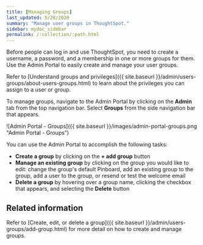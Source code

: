 ```yaml
---
title: [Managing Groups]
last_updated: 5/28/2020
summary: "Manage user groups in ThoughtSpot."
sidebar: mydoc_sidebar
permalink: /:collection/:path.html
---
```

Before people can log in and use ThoughtSpot, you need to create a username, a
password, and a membership in one or more groups for them. Use the Admin Portal to easily create and manage your user groups.

Refer to [Understand groups and privileges]({{ site.baseurl }}/admin/users-groups/about-users-groups.html) to learn about the privileges you can assign to a user or group.

To manage groups, navigate to the Admin Portal by clicking on the **Admin** tab from the top navigation bar. Select **Groups** from the side navigation bar that appears.

![Admin Portal - Groups]({{ site.baseurl }}/images/admin-portal-groups.png "Admin Portal - Groups")

You can use the Admin Portal to accomplish the following tasks:
* **Create a group** by clicking on the **+ add group** button
* **Manage an existing group** by clicking on the group you would like to edit: change the group's default Pinboard, add an existing group to the group, add a user to the group, or resend or test the welcome email
* **Delete a group** by hovering over a group name, clicking the checkbox that appears, and selecting the **Delete** button

## Related information

Refer to [Create, edit, or delete a group]({{ site.baseurl }}/admin/users-groups/add-group.html) for more detail on how to create and manage groups.
